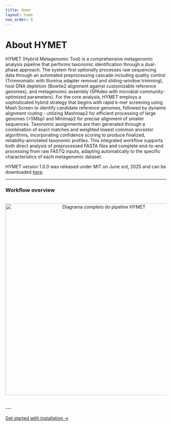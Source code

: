 ```yaml
---
title: Home
layout: home
nav_order: 0
---
```


# About HYMET
HYMET (Hybrid Metagenomic Tool) is a comprehensive metagenomic analysis pipeline that performs taxonomic identification through a dual-phase approach. The system first optionally processes raw sequencing data through an automated preprocessing cascade including quality control (Trimmomatic with Illumina adapter removal and sliding-window trimming), host DNA depletion (Bowtie2 alignment against customizable reference genomes), and metagenomic assembly (SPAdes with microbial community-optimized parameters). For the core analysis, HYMET employs a sophisticated hybrid strategy that begins with rapid k-mer screening using Mash Screen to identify candidate reference genomes, followed by dynamic alignment routing - utilizing Mashmap2 for efficient processing of large genomes (>5Mbp) and Minimap2 for precise alignment of smaller sequences. Taxonomic assignments are then generated through a combination of exact matches and weighted lowest common ancestor algorithms, incorporating confidence scoring to produce finalized, reliability-annotated taxonomic profiles. This integrated workflow supports both direct analysis of preprocessed FASTA files and complete end-to-end processing from raw FASTQ inputs, adapting automatically to the specific characteristics of each metagenomic dataset.

HYMET version 1.0.0 was released under MIT on June xrd, 2025 and can be downloaded [here](https://github.com/inesbmartins02/HYMET2/releases).

---
### **Workflow overview**

<figure style="text-align: center; margin: 2rem 0;">
  <img src="{{ '/assets/images/hymet.png' | relative_url }}" 
       alt="Diagrama completo do pipeline HYMET"
       style="max-width: 100%; height: auto; width: 600px;">
  <figcaption style="font-style: italic; margin-top: 0.5rem; color: #555;">
  </figcaption>
</figure>
---

[Get started with installation →](https://inesbmartins02.github.io/hymet-docs/installation.html)